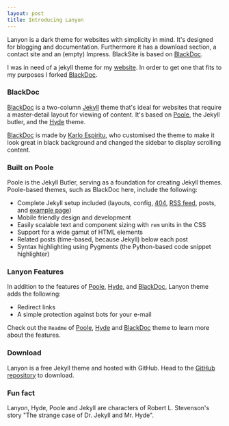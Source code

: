 ```yaml
---
layout: post
title: Introducing Lanyon
---
```


Lanyon is a dark theme for websites with simplicity in mind. It's designed for blogging and documentation. Furthermore it has a download section, a contact site and an (empty) Impress. BlackSite is based on [BlackDoc](https://github.com/karloespiritu/BlackDoc).

I was in need of a jekyll theme for my [website](https://ma744.github.io). In order to get one that fits to my purposes I forked [BlackDoc](https://github.com/karloespiritu/BlackDoc).


### BlackDoc

[BlackDoc](https://github.com/karloespiritu/BlackDoc) is a two-column [Jekyll](http://jekyllrb.com) theme that's ideal for websites that require a master-detail layout for viewing of content. It's based on [Poole](http://getpoole.com), the Jekyll butler, and the [Hyde](http://hyde.getpoole.com) theme.

[BlackDoc](https://github.com/karloespiritu/BlackDoc) is made by [Karlo Espiritu](http://karloespiritu.com), who customised the theme to make it look great in black background and changed the sidebar to display scrolling content.

### Built on Poole

 Poole is the Jekyll Butler, serving as a foundation for creating Jekyll themes. Poole-based themes, such as BlackDoc here, include the following:

 * Complete Jekyll setup included (layouts, config, [404](/404), [RSS feed](/atom.xml), posts, and [example page](/about))
 * Mobile friendly design and development
 * Easily scalable text and component sizing with `rem` units in the CSS
 * Support for a wide gamut of HTML elements
 * Related posts (time-based, because Jekyll) below each post
 * Syntax highlighting using Pygments (the Python-based code snippet highlighter)

### Lanyon Features

In addition to the features of [Poole](http://getpoole.com), [Hyde](http://hyde.getpoole.com), and [BlackDoc](https://github.com/karloespiritu/BlackDoc), Lanyon theme adds the following:

* Redirect links
* A simple protection against bots for your e-mail


Check out the `Readme` of [Poole](https://github.com/poole/poole), [Hyde](https://github.com/poole/hyde) and [BlackDoc](https://github.com/karloespiritu/BlackDoc) theme to learn more about the features.

### Download

Lanyon is a free Jekyll theme and hosted with GitHub. Head to the <a href="https://github.com/ma744/Lanyon">GitHub repository</a> to download.


### Fun fact

Lanyon, Hyde, Poole and Jekyll are characters of Robert L. Stevenson's story "The strange case of Dr. Jekyll and Mr. Hyde".
